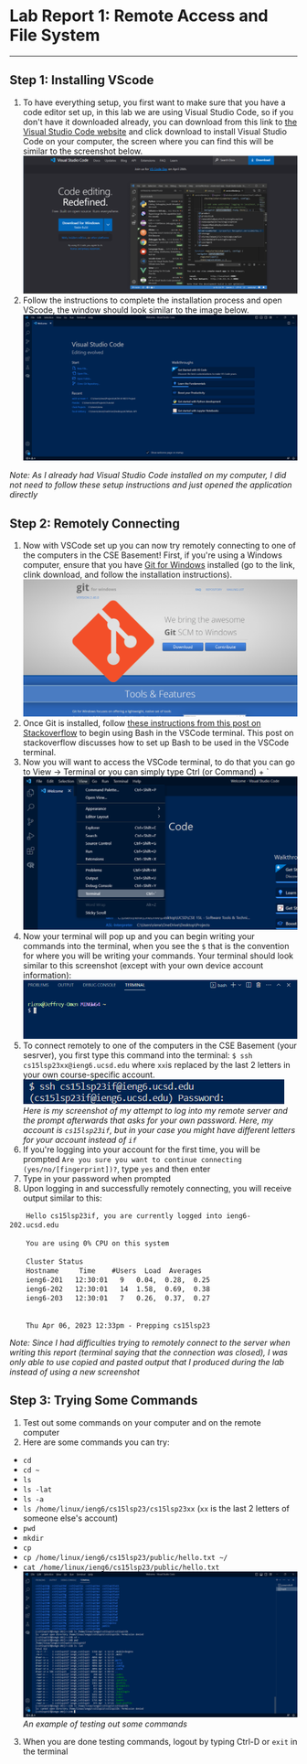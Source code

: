 # Lab Report 1: Remote Access and File System
---
## Step 1: Installing VScode
1. To have everything setup, you first want to make sure that you have a code editor set up, in this lab we are using Visual Studio Code, so if you don't have it downloaded already, you can download from this link to [the Visual Studio Code website](https://code.visualstudio.com/) and click download to install Visual Studio Code on your computer, the screen where you can find this will be similar to the screenshot below.
![VSCode Download Screen](VSCodeDownloadSS.png)
2. Follow the instructions to complete the installation process and open VScode, the window should look similar to the image below.
![VSCode Welcome Screen](VSCodeSS.png)

*Note: As I already had Visual Studio Code installed on my computer, I did not need to follow these setup instructions and just opened the application directly*
## Step 2: Remotely Connecting
1. Now with VSCode set up you can now try remotely connecting to one of the computers in the CSE Basement! First, if you're using a Windows computer, ensure that you have [Git for Windows](https://gitforwindows.org/) installed (go to the link, clink download, and follow the installation instructions).
![Git for Windows Website](Git4WindowsSS.png)
2. Once Git is installed, follow [these instructions from this post on Stackoverflow](https://stackoverflow.com/questions/42606837/how-do-i-use-bash-on-windows-from-the-visual-studio-code-integrated-terminal/50527994#50527994) to begin using Bash in the VSCode terminal. This post on stackoverflow discusses how to set up Bash to be used in the VSCode terminal.
3. Now you will want to access the VSCode terminal, to do that you can go to View -> Terminal or you can simply type Ctrl (or Command) + \`
![View Terminal](VSCodeViewTerminalSS.png)
4. Now your terminal will pop up and you can begin writing your commands into the terminal, when you see the `$` that is the convention for where you will be writing your commands. Your terminal should look similar to this screenshot (except with your own device account information):
![VSCode Bash Terminal](VSCodeBashTerminalSS.png)
5. To connect remotely to one of the computers in the CSE Basement (your sesrver), you first type this command into the terminal: `$ ssh cs15lsp23xx@ieng6.ucsd.edu` where `xx`is replaced by the last 2 letters in your own course-specific account. 
![Remote Server Login Prompt](RemoteServerLoginPromptSS.png)
*Here is my screenshot of my attempt to log into my remote server and the prompt afterwards that asks for your own password. Here, my account is `cs15lsp23if`, but in your case you might have different letters for your account instead of `if`*
6. If you're logging into your account for the first time, you will be prompted `Are you sure you want to continue connecting (yes/no/[fingerprint])?`, type `yes` and then enter
7. Type in your password when prompted
8. Upon logging in and successfully remotely connecting, you will receive output similar to this:
 ```
     Hello cs15lsp23if, you are currently logged into ieng6-202.ucsd.edu

     You are using 0% CPU on this system

     Cluster Status 
     Hostname     Time    #Users  Load  Averages  
     ieng6-201   12:30:01   9   0.04,  0.28,  0.25
     ieng6-202   12:30:01   14  1.58,  0.69,  0.38
     ieng6-203   12:30:01   7   0.26,  0.37,  0.27


     Thu Apr 06, 2023 12:33pm - Prepping cs15lsp23
 ```
*Note: Since I had difficulties trying to remotely connect to the server when writing this report (terminal saying that the connection was closed), I was only able to use copied and pasted output that I produced during the lab instead of using a new screenshot*
## Step 3: Trying Some Commands
1. Test out some commands on your computer and on the remote computer
2. Here are some commands you can try:
* `cd`
* `cd ~`
* `ls`
* `ls -lat`
* `ls -a`
* `ls /home/linux/ieng6/cs15lsp23/cs15lsp23xx` (`xx` is the last 2 letters of someone else's account)
* `pwd`
* `mkdir`
* `cp`
* `cp /home/linux/ieng6/cs15lsp23/public/hello.txt ~/`
* `cat /home/linux/ieng6/cs15lsp23/public/hello.txt`
![Testing Commands](TestingCommandsSS.png)
*An example of testing out some commands*
3. When you are done testing commands, logout by typing Ctrl-D or `exit` in the terminal



